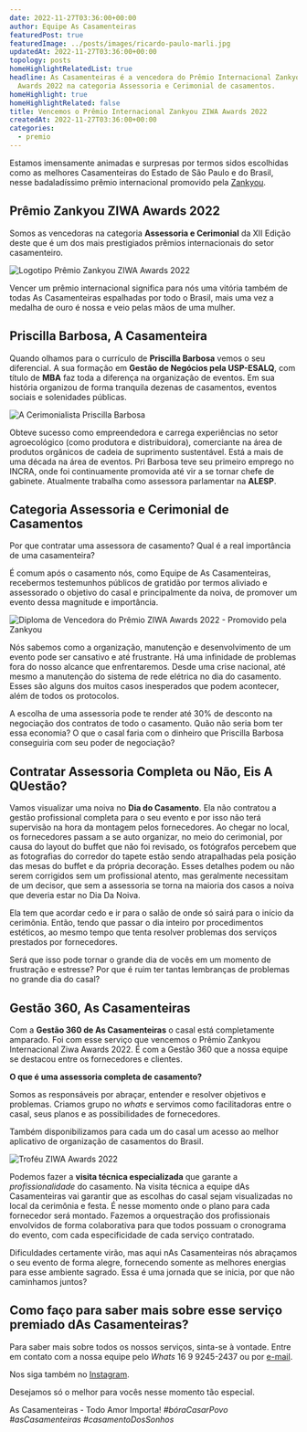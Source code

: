 ```yaml
---
date: 2022-11-27T03:36:00+00:00
author: Equipe As Casamenteiras
featuredPost: true
featuredImage: ../posts/images/ricardo-paulo-marli.jpg
updatedAt: 2022-11-27T03:36:00+00:00
topology: posts
homeHighlightRelatedList: true
headline: As Casamenteiras é a vencedora do Prêmio Internacional Zankyou ZIWA
  Awards 2022 na categoria Assessoria e Cerimonial de casamentos.
homeHighlight: true
homeHighlightRelated: false
title: Vencemos o Prêmio Internacional Zankyou ZIWA Awards 2022
createdAt: 2022-11-27T03:36:00+00:00
categories:
  - premio
---
```

Estamos imensamente animadas e surpresas por termos sidos escolhidas como as melhores Casamenteiras do Estado de São Paulo e do Brasil, nesse badaladíssimo prêmio internacional promovido pela [Zankyou](https://www.zankyou.com.br).

## Prêmio Zankyou ZIWA Awards 2022

Somos as vencedoras na categoria **Assessoria e Cerimonial** da XII Edição deste que é um dos mais prestigiados prêmios internacionais do setor casamenteiro. 

![Logotipo Prêmio Zankyou ZIWA Awards 2022](../content/posts/images/badge-ziwa2022.png)

Vencer um prêmio internacional significa para nós uma vitória também de todas As Casamenteiras espalhadas por todo o Brasil, mais uma vez a medalha de ouro é nossa e veio pelas mãos de uma mulher.

## Priscilla Barbosa, A Casamenteira

Quando olhamos para o currículo de **Priscilla Barbosa** vemos o seu diferencial. A sua formação em **Gestão de Negócios pela USP-ESALQ**, com título de **MBA** faz toda a diferença na organização de eventos. Em sua história organizou de forma tranquila dezenas de casamentos, eventos sociais e solenidades públicas.

![A Cerimonialista Priscilla Barbosa](../content/posts/images/priscilla-barbosa-cerimonialista.jpg)

Obteve sucesso como empreendedora e carrega experiências no setor agroecológico (como produtora e distribuidora), comerciante na área de produtos orgânicos de cadeia de suprimento sustentável. Está a mais de uma década na área de eventos. Pri Barbosa teve seu primeiro emprego no INCRA, onde foi continuamente promovida até vir a se tornar chefe de gabinete. Atualmente trabalha como assessora parlamentar na **ALESP**.

## Categoria Assessoria e Cerimonial de Casamentos

Por que contratar uma assessora de casamento? Qual é a real importância de uma casamenteira?

É comum após o casamento nós, como Equipe de As Casamenteiras, recebermos testemunhos públicos de gratidão por termos aliviado e assessorado o objetivo do casal e principalmente da noiva, de promover um evento dessa magnitude e importância. 

![Diploma de Vencedora do Prêmio ZIWA Awards 2022 - Promovido pela Zankyou](../content/posts/images/ziwa-diploma-as-casamenteiras.jpg)

Nós sabemos como a organização, manutenção e desenvolvimento de um evento pode ser cansativo e até frustrante. Há uma infinidade de problemas fora do nosso alcance que enfrentaremos. Desde uma crise nacional, até mesmo a manutenção do sistema de rede elétrica no dia do casamento. Esses são alguns dos muitos casos inesperados que podem acontecer, além de todos os protocolos.

A escolha de uma assessoria pode te render até 30% de desconto na negociação dos contratos de todo o casamento. Quão não seria bom ter essa economia? O que o casal faria com o dinheiro que Priscilla Barbosa conseguiria com seu poder de negociação? 

## Contratar Assessoria Completa ou Não, Eis A QUestão?

Vamos visualizar uma noiva no **Dia do Casamento**. Ela não contratou a gestão profissional completa para o seu evento e por isso não terá supervisão na hora da montagem pelos fornecedores. Ao chegar no local, os fornecedores passam a se auto organizar, no meio do cerimonial, por causa do layout do buffet que não foi revisado, os fotógrafos percebem que as fotografias do corredor do tapete estão sendo atrapalhadas pela posição das mesas do buffet e da própria decoração. Esses detalhes podem ou não serem corrigidos sem um profissional atento, mas geralmente necessitam de um decisor, que sem a assessoria se torna na maioria dos casos a noiva que deveria estar no Dia Da Noiva.

Ela tem que acordar cedo e ir para o salão de onde só sairá para o início da cerimônia. Então, tendo que passar o dia inteiro por procedimentos estéticos, ao mesmo tempo que tenta resolver problemas dos serviços  prestados por fornecedores. 

Será que isso pode tornar o grande dia de vocês em um momento de frustração e estresse? Por que é ruim ter tantas lembranças de problemas no grande dia do casal?

## Gestão 360, As Casamenteiras

Com a **Gestão 360 de As Casamenteiras** o casal está completamente amparado. Foi com esse serviço que vencemos o Prêmio Zankyou Internacional Ziwa Awards 2022. É com a Gestão 360 que a nossa equipe se destacou entre os fornecedores e clientes. 

**O que é uma assessoria completa de casamento?**

Somos as responsáveis por abraçar, entender e resolver objetivos e problemas. Criamos grupo no *whats* e servimos como facilitadoras entre o casal, seus planos e as possibilidades de fornecedores. 

Também disponibilizamos para cada um do casal um acesso ao melhor aplicativo de organização de casamentos do Brasil.

![Troféu ZIWA Awards 2022](../content/posts/images/ziwa.png)

Podemos fazer a **visita técnica especializada** que garante a *profissionalidade* do casamento. Na visita técnica a equipe dAs Casamenteiras vai garantir que as escolhas do casal sejam visualizadas no local da cerimônia e festa. É nesse momento onde o plano para cada fornecedor será montado. Fazemos a orquestração dos profissionais envolvidos de forma colaborativa para que todos possuam o cronograma do evento, com cada especificidade de cada serviço contratado.

Dificuldades certamente virão, mas aqui nAs Casamenteiras nós abraçamos o seu evento de forma alegre, fornecendo somente as melhores energias para esse ambiente sagrado. Essa é uma jornada que se inicia, por que não caminhamos juntos?

## Como faço para saber mais sobre esse serviço premiado dAs Casamenteiras?

Para saber mais sobre todos os nossos serviços, sinta-se à vontade. Entre em contato com a nossa equipe pelo *Whats* 16 9 9245-2437 ou por [e-mail](mailto:cerimonial@ascasamenteiras.com.br).

Nos siga também no [Instagram](https://instagram.com/ascasamenteiras_).

Desejamos só o melhor para vocês nesse momento tão especial. 

As Casamenteiras - Todo Amor Importa! *\#bóraCasarPovo* *\#asCasamenteiras* *\#casamentoDosSonhos*